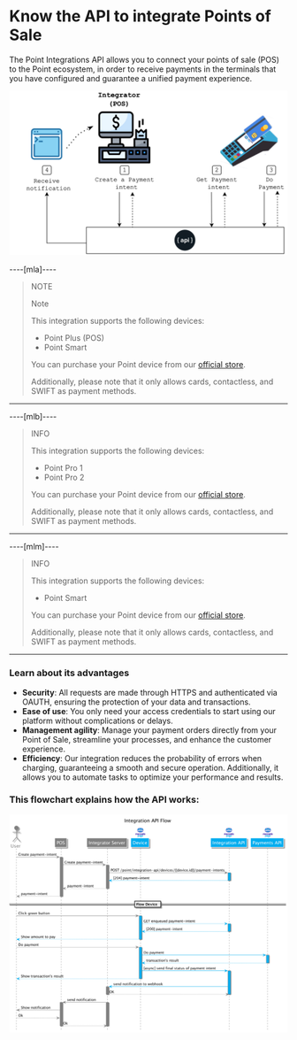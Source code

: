 # Know the API to integrate Points of Sale

The Point Integrations API allows you to connect your points of sale (POS) to the Point ecosystem, in order to receive payments in the terminals that you have configured and guarantee a unified payment experience.

![Diagram 1](/images/point-api/1-diagram-en.png)

----[mla]----
> NOTE
>
> Note
>
> This integration supports the following devices:
>
> - Point Plus (POS)
> - Point Smart
>
> You can purchase your Point device from our [official store](https://www.mercadopago.com.ar/point).
>
> Additionally, please note that it only allows cards, contactless, and SWIFT as payment methods.

------------

----[mlb]----
> INFO
>
> This integration supports the following devices:
>
> - Point Pro 1
> - Point Pro 2
>
> You can purchase your Point device from our [official store](https://www.mercadopago.com.br/point).
>
> Additionally, please note that it only allows cards, contactless, and SWIFT as payment methods.

------------

----[mlm]----
> INFO
>
> This integration supports the following devices:
>
> - Point Smart
>
> You can purchase your Point device from our [official store](https://www.mercadopago.com.br/point).
>
> Additionally, please note that it only allows cards, contactless, and SWIFT as payment methods.

------------



### Learn about its advantages

* **Security**: All requests are made through HTTPS and authenticated via OAUTH, ensuring the protection of your data and transactions.
* **Ease of use**: You only need your access credentials to start using our platform without complications or delays.
* **Management agility**: Manage your payment orders directly from your Point of Sale, streamline your processes, and enhance the customer experience.
* **Efficiency**: Our integration reduces the probability of errors when charging, guaranteeing a smooth and secure operation. Additionally, it allows you to automate tasks to optimize your performance and results.

### This flowchart explains how the API works:

![Mercado Pago Point Flow](/images/point-api/2-flow-diagram-en.png)